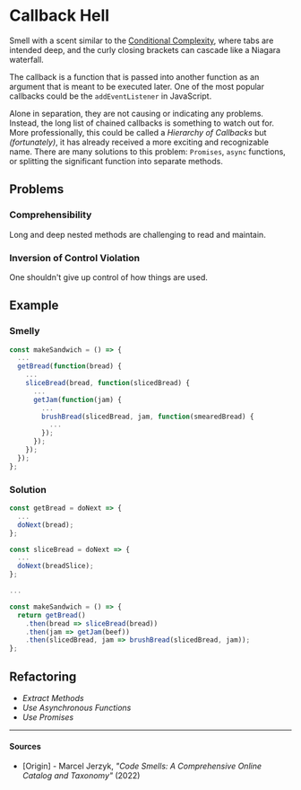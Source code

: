 # Callback Hell

Smell with a scent similar to the [Conditional Complexity](./conditional-complexity.md), where tabs are intended deep, and the curly closing brackets can cascade like a Niagara waterfall.

The callback is a function that is passed into another function as an argument that is meant to be executed later. One of the most popular callbacks could be the `addEventListener` in JavaScript.

Alone in separation, they are not causing or indicating any problems. Instead, the long list of chained callbacks is something to watch out for. More professionally, this could be called a _Hierarchy of Callbacks_ but _(fortunately)_, it has already received a more exciting and recognizable name. There are many solutions to this problem: `Promises`, `async` functions, or splitting the significant function into separate methods.

## Problems

### Comprehensibility

Long and deep nested methods are challenging to read and maintain.

### Inversion of Control Violation

One shouldn't give up control of how things are used.

## Example



### Smelly

```js
const makeSandwich = () => {
  ...
  getBread(function(bread) {
    ...
    sliceBread(bread, function(slicedBread) {
      ...
      getJam(function(jam) {
        ...
        brushBread(slicedBread, jam, function(smearedBread) {
          ...
        });
      });
    });
  });
};
```

### Solution

```js
const getBread = doNext => {
  ...
  doNext(bread);
};

const sliceBread = doNext => {
  ...
  doNext(breadSlice);
};

...

const makeSandwich = () => {
  return getBread()
    .then(bread => sliceBread(bread))
    .then(jam => getJam(beef))
    .then(slicedBread, jam => brushBread(slicedBread, jam));
};
```



## Refactoring

- _Extract Methods_
- _Use Asynchronous Functions_
- _Use Promises_

---

#### Sources

- [Origin] - Marcel Jerzyk, _"Code Smells: A Comprehensive Online Catalog and Taxonomy"_ (2022)

